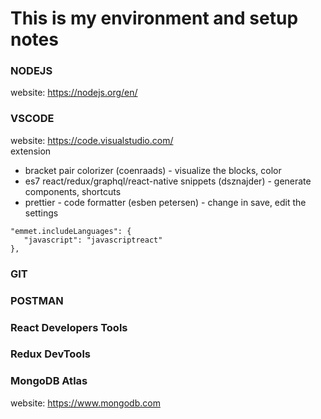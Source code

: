 # This is my environment and setup notes

### NODEJS
website: https://nodejs.org/en/

### VSCODE
website: https://code.visualstudio.com/  
extension  
* bracket pair colorizer (coenraads) - visualize the blocks, color
* es7 react/redux/graphql/react-native snippets (dsznajder) - generate components, shortcuts
* prettier - code formatter (esben petersen) - change in save, edit the settings  

```
"emmet.includeLanguages": {
   "javascript": "javascriptreact"
},
```

### GIT

### POSTMAN

### React Developers Tools

### Redux DevTools

### MongoDB Atlas
website: https://www.mongodb.com


